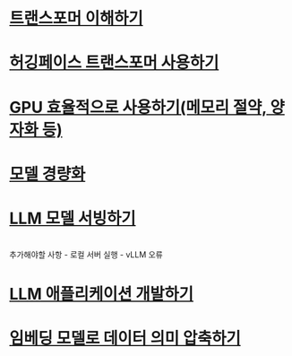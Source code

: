 # [트랜스포머 이해하기](https://github.com/ktk94/study_llm/blob/main/Comprehend%20Transformers.ipynb)


# [허깅페이스 트랜스포머 사용하기](https://github.com/ktk94/study_llm/blob/main/HuggingFace%20Transformer%20Library.ipynb)


# [GPU 효율적으로 사용하기(메모리 절약, 양자화 등)](https://github.com/ktk94/study_llm/blob/main/Efficient%20learning%20with%20GPUs.ipynb)

# [모델 경량화](https://github.com/ktk94/study_llm/blob/main/Model%20Lightweight.ipynb)


# [LLM 모델 서빙하기](https://github.com/ktk94/study_llm/blob/main/Serving%20sLLM.ipynb)
<br>
추가해야할 사항
- 로컬 서버 실행
- vLLM 오류 

# [LLM 애플리케이션 개발하기](https://github.com/ktk94/study_llm/blob/main/LLM%20Application%20Development.ipynb)

# [임베딩 모델로 데이터 의미 압축하기](https://github.com/ktk94/study_llm/blob/main/Semantics%20Compressing%20data%20with%20embedding%20models%20.ipynb)
